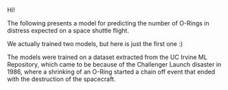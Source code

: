 Hi!

The following presents a model for predicting the number of
O-Rings in distress expected on a space shuttle flight. 

We actually trained two models, but here is just the first one :)

The models were trained on a dataset extracted from the UC Irvine ML Repository, 
which came to be because of the Challenger Launch disaster in 1986, 
where a shrinking of an O-Ring started a chain off event that ended with the destruction of the spacecraft.
